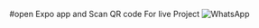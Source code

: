 #open Expo app and Scan QR code For live Project
![WhatsApp](https://github.com/ShanujYadav/React-Native-Wapp/assets/92615408/4cb0d7f2-2ed4-4e39-9410-74e7acf5193f)
